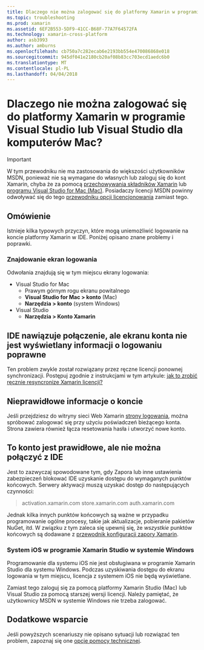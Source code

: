 ```yaml
---
title: Dlaczego nie można zalogować się do platformy Xamarin w programie Visual Studio lub Visual Studio dla komputerów Mac?
ms.topic: troubleshooting
ms.prod: xamarin
ms.assetid: 6EF2B553-5DF9-41CC-B68F-77A7F64572FA
ms.technology: xamarin-cross-platform
author: asb3993
ms.author: amburns
ms.openlocfilehash: cb750a7c282ecab6e2193bb554e470086868e018
ms.sourcegitcommit: 945df041e2180cb20af08b83cc703ecd1aedc6b0
ms.translationtype: MT
ms.contentlocale: pl-PL
ms.lasthandoff: 04/04/2018
---
```

# <a name="why-cant-i-log-into-xamarin-in-visual-studio-or-visual-studio-for-mac"></a>Dlaczego nie można zalogować się do platformy Xamarin w programie Visual Studio lub Visual Studio dla komputerów Mac?

> [!IMPORTANT]
> W tym przewodniku nie ma zastosowania do większości użytkowników MSDN, ponieważ nie są wymagane do własnych lub zaloguj się do kont Xamarin, chyba że za pomocą [przechowywania składników Xamarin](https://components.xamarin.com/) lub [programu Visual Studio for Mac (Mac)](~/cross-platform/get-started/requirements.md). Posiadaczy licencji MSDN powinny odwoływać się do tego [przewodniku opcji licencjonowania](~/cross-platform/get-started/requirements.md) zamiast tego.



## <a name="overview"></a>Omówienie
Istnieje kilka typowych przyczyn, które mogą uniemożliwić logowanie na koncie platformy Xamarin w IDE. Poniżej opisano znane problemy i poprawki.

### <a name="finding-the-login-screen"></a>Znajdowanie ekran logowania

Odwołania znajdują się w tym miejscu ekrany logowania:

- Visual Studio for Mac
   - Prawym górnym rogu ekranu powitalnego
   - **Visual Studio for Mac > konto** (Mac)
   - **Narzędzia > konto** (system Windows)
- Visual Studio
   - **Narzędzia > Konto Xamarin**

## <a name="the-ide-is-connecting-but-the-account-screen-isnt-showing-correct-login-information"></a>IDE nawiązuje połączenie, ale ekranu konta nie jest wyświetlany informacji o logowaniu poprawne

Ten problem zwykle został rozwiązany przez ręczne licencji ponownej synchronizacji.
Postępuj zgodnie z instrukcjami w tym artykule: [jak to zrobić ręcznie resyncronize Xamarin licencji?](~/cross-platform/troubleshooting/legacy-licenses/resync-licenses.md)

## <a name="invalid-account-information"></a>Nieprawidłowe informacje o koncie

Jeśli przejdziesz do witryny sieci Web Xamarin [strony logowania](https://store.xamarin.com/Login?from=%2faccount%2f), można spróbować zalogować się przy użyciu poświadczeń bieżącego konta.
Strona zawiera również łącza resetowania hasła i utworzyć nowe konto.

## <a name="account-is-valid-but-the-ide-cant-connect"></a>To konto jest prawidłowe, ale nie można połączyć z IDE

Jest to zazwyczaj spowodowane tym, gdy Zapora lub inne ustawienia zabezpieczeń blokować IDE uzyskanie dostępu do wymaganych punktów końcowych.
Serwery aktywacji muszą uzyskać dostęp do następujących czynności:

> activation.xamarin.com store.xamarin.com auth.xamarin.com

Jednak kilka innych punktów końcowych są ważne w przypadku programowanie ogólne procesy, takie jak aktualizacje, pobieranie pakietów NuGet, itd. W związku z tym zaleca się upewnij się, że *wszystkie* punktów końcowych są dodawane z [przewodnik konfiguracji zapory Xamarin](~/cross-platform/get-started/installation/firewall.md).

### <a name="ios-in-xamarin-studio-windows"></a>System iOS w programie Xamarin Studio w systemie Windows
Programowanie dla systemu iOS nie jest obsługiwana w programie Xamarin Studio dla systemu Windows. Podczas uzyskiwania dostępu do ekranu logowania w tym miejscu, licencja z systemem iOS nie będą wyświetlane.

Zamiast tego zaloguj się za pomocą platformy Xamarin Studio (Mac) lub Visual Studio za pomocą starszej wersji licencji. Należy pamiętać, że użytkownicy MSDN w systemie Windows nie trzeba zalogować.

## <a name="additional-support"></a>Dodatkowe wsparcie

Jeśli powyższych scenariuszy nie opisano sytuacji lub rozwiązać ten problem, zapoznaj się one [opcje pomocy technicznej](https://www.xamarin.com/support).
